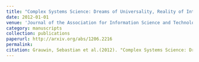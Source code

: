 ```yaml
---
title: "Complex Systems Science: Dreams of Universality, Reality of Interdisciplinarity"
date: 2012-01-01
venue: 'Journal of the Association for Information Science and Technology'
category: manuscripts
collection: publications
paperurl: http://arxiv.org/abs/1206.2216
permalink: 
citation: Grauwin, Sebastian et al.(2012). "Complex Systems Science: Dreams of Universality, Reality of Interdisciplinarity". Journal of the Association for Information Science and Technology. 63(7).
---
```

